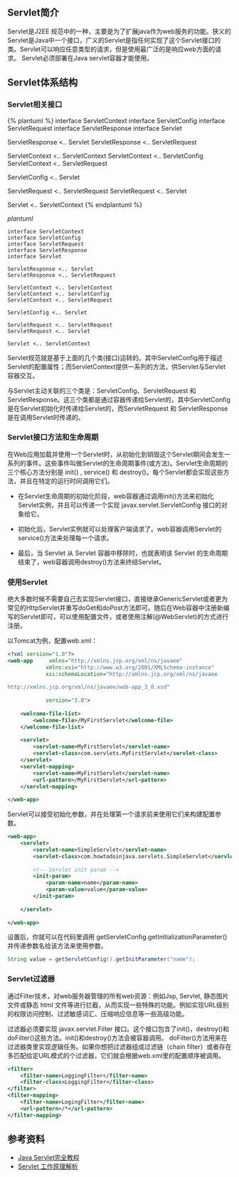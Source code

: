 ## Servlet简介

Servlet是J2EE 规范中的一种，主要是为了扩展java作为web服务的功能。狭义的Servlet是Java中一个接口，广义的Servlet是指任何实现了这个Servlet接口的类。Servlet可以响应任意类型的请求，但是使用最广泛的是响应web方面的请求。 Servlet必须部署在Java servlet容器才能使用。

## Servlet体系结构

### Servlet相关接口

{% plantuml %}
interface ServletContext
interface ServletConfig
interface ServletRequest
interface ServletResponse
interface Servlet

ServletResponse <.. Servlet
ServletResponse <.. ServletRequest

ServletContext <.. ServletContext
ServletContext <.. ServletConfig
ServletContext <.. ServletRequest

ServletConfig <.. Servlet

ServletRequest <.. ServletRequest
ServletRequest <.. Servlet

Servlet <.. ServletContext
{% endplantuml %}

*plantuml*

```plantuml
interface ServletContext
interface ServletConfig
interface ServletRequest
interface ServletResponse
interface Servlet

ServletResponse <.. Servlet
ServletResponse <.. ServletRequest

ServletContext <.. ServletContext
ServletContext <.. ServletConfig
ServletContext <.. ServletRequest

ServletConfig <.. Servlet

ServletRequest <.. ServletRequest
ServletRequest <.. Servlet

Servlet <.. ServletContext
```

Servlet规范就是基于上面的几个类(接口)运转的。其中ServletConfig用于描述Servlet的配置属性；而ServletContext提供一系列的方法，供Servlet与Servlet容器交互。

与Servlet主动关联的三个类是：ServletConfig、ServletRequest 和 ServletResponse。这三个类都是通过容器传递给Servlet的，其中ServletConfig是在Servlet初始化时传递给Servlet的，而ServletRequest 和 ServletResponse 是在调用Servlet时传递的。

### Servlet接口方法和生命周期

在Web应用加载并使用一个Servlet时，从初始化到销毁这个Servlet期间会发生一系列的事件。这些事件叫做Servlet的生命周期事件(或方法)。Servlet生命周期的三个核心方法分别是 init() , service() 和 destroy()。每个Servlet都会实现这些方法，并且在特定的运行时间调用它们。

+ 在Servlet生命周期的初始化阶段，web容器通过调用init()方法来初始化Servlet实例，并且可以传递一个实现 javax.servlet.ServletConfig 接口的对象给它。

+ 初始化后，Servlet实例就可以处理客户端请求了。web容器调用Servlet的service()方法来处理每一个请求。

+ 最后，当 Servlet 从 Servlet 容器中移除时，也就表明该 Servlet 的生命周期结束了，web容器调用destroy()方法来终结Servlet。

### 使用Servlet

绝大多数时候不需要自己去实现Servlet接口，直接继承GenericServlet或者更为常见的HttpServlet并重写doGet和doPost方法即可。随后在Web容器中注册新编写的Servlet即可，可以使用配置文件，或者使用注解(@WebServlet)的方式进行注册。

以Tomcat为例，配置web.xml：

```xml
<?xml version="1.0"?>
<web-app     xmlns="http://xmlns.jcp.org/xml/ns/javaee"
            xmlns:xsi="http://www.w3.org/2001/XMLSchema-instance"
            xsi:schemaLocation="http://xmlns.jcp.org/xml/ns/javaee
 
http://xmlns.jcp.org/xml/ns/javaee/web-app_3_0.xsd"
 
            version="3.0">
 
    <welcome-file-list>
        <welcome-file>/MyFirstServlet</welcome-file>
    </welcome-file-list>
 
    <servlet>
        <servlet-name>MyFirstServlet</servlet-name>
        <servlet-class>com.servlets.MyFirstServlet</servlet-class>
    </servlet>
    <servlet-mapping>
        <servlet-name>MyFirstServlet</servlet-name>
        <url-pattern>/MyFirstServlet</url-pattern>
    </servlet-mapping>
 
</web-app>
```

Servlet可以接受初始化参数，并在处理第一个请求前来使用它们来构建配置参数。

```xml
<web-app>
    <servlet>
        <servlet-name>SimpleServlet</servlet-name>
        <servlet-class>com.howtodoinjava.servlets.SimpleServlet</servlet-class>
 
        <!-- Servlet init param -->
        <init-param>
            <param-name>name</param-name>
            <param-value>value</param-value>
        </init-param>
 
    </servlet>
 
</web-app>
```

设置后，你就可以在代码里调用 getServletConfig.getInitializationParameter() 并传递参数名给该方法来使用参数。

```java
String value = getServletConfig().getInitParameter("name");
```

### Servlet过滤器

通过Filter技术，对web服务器管理的所有web资源：例如Jsp, Servlet, 静态图片文件或静态 html 文件等进行拦截，从而实现一些特殊的功能。例如实现URL级别的权限访问控制、过滤敏感词汇、压缩响应信息等一些高级功能。

过滤器必须要实现 javax.servlet.Filter 接口。这个接口包含了init()，destroy()和doFilter()这些方法。init()和destroy()方法会被容器调用。 doFilter()方法用来在过滤器类里实现逻辑任务。如果你想把过滤器组成过滤链（chain filter）或者存在多匹配给定URL模式的个过滤器，它们就会根据web.xml里的配置顺序被调用。

```xml
<filter>
    <filter-name>LoggingFilter</filter-name>
    <filter-class>LoggingFilter</filter-class>
</filter>
<filter-mapping>
    <filter-name>LogingFilter</filter-name>
    <url-pattern>/*</url-pattern>
</filter-mapping>
```

## 参考资料

+ [Java Servlet完全教程](http://www.importnew.com/14621.html)
+ [Servlet 工作原理解析](https://www.ibm.com/developerworks/cn/java/j-lo-servlet/)
